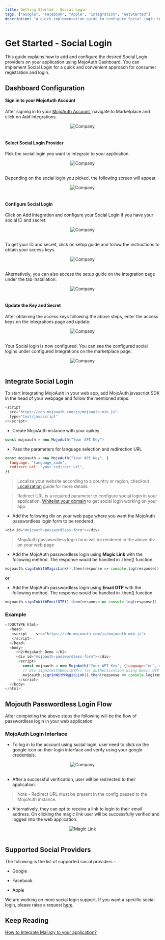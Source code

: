 ```yaml
---
title: Getting Started - Social Login
tags: ["Google", "Facebook", "Apple", "integration", "GetStarted"]
description: "A quick implementation guide to configure Social Login to authenticate your users."
---
```


# Get Started - Social Login

This guide explains how to add and configure the desired Social Login providers on your application using MojoAuth Dashboard. You can implement Social Login for a quick and convenient approach for consumer registration and login.

## Dashboard Configuration

#### Sign in to your MojoAuth Account

After signing in to your [MojoAuth Account](https://mojoauth.com/dashboard/overview), navigate to Marketplace and click on Add Integrations.

<div style="text-align:center">
  <img src="./images/marketplace.png" alt="Company" />
</div>
<br/>

#### Select Social Login Provider

Pick the social login you want to integrate to your application.

<div style="text-align:center">
  <img src="./images/integrations.png" alt="Company" />
</div>
<br/>

Depending on the social login you picked, the following screen will appear.

<div style="text-align:center">
  <img src="./images/google-page.png" alt="Company" />
</div>
<br/>

#### Configure Social Login

Click on Add Integration and configure your Social Login if you have your social ID and secret.

<div style="text-align:center">
  <img src="./images/google-configuration-update.png" alt="Company" />
</div>
<br/>

To get your ID and secret, click on setup guide and follow the instructions to obtain your access keys.

<div style="text-align:center">
  <img src="./images/google-configuration-setup.png" alt="Company" />
</div>
<br/>

Alternatively, you can also access the setup guide on the integration page under the tab Installation.

<div style="text-align:center">
  <img src="./images/google-installation.png" alt="Company" />
</div>
<br/>

#### Update the Key and Secret

After obtaining the access keys following the above steps, enter the access keys on the integrations page and update.

<div style="text-align:center">
  <img src="./images/google-configuration-update.png" alt="Company" />
</div>
<br/>

Your Social login is now configured. You can see the configured social logins under configured Integrations on the marketplace page.

<div style="text-align:center">
  <img src="./images/configured-integrations.png" alt="Company" />
</div>
<br/>

## Integrate Social Login

To start Integrating MojoAuth in your web app, add MojoAuth javascript SDK in the head of your webpage and follow the mentioned steps:

```js
<script
  src="https://cdn.mojoauth.com/js/mojoauth.min.js"
  type="text/javascript"
></script>
```

- Create MojoAuth instance with your apikey

```js
const mojoauth = new MojoAuth("Your API Key")
```

- Pass the parameters for language selection and redirection URL

```js
const mojoauth = new MojoAuth("Your API Key", {
  language: "language_code",
  redirect_url: "your_redirect_url",
})
```
> Localize your website according to a country or region, checkout [Localization](/configurations/localization/) guide for more details.

> Redirect URL is a required parameter to configure social login in your application. [Whitelist your domain](/configurations/redirection/) to get social login working on your app.

- Add the following div on your web page where you want the MojoAuth passwordless login form to be rendered

```js
<div id="mojoauth-passwordless-form"></div>
```

> MojoAuth passwordless login form will be rendered in the above div on your web page

- Add the MojoAuth passwordless login using **Magic Link** with the following method. The response would be handled in .then() function.

```js
mojoauth.signInWithMagicLink().then(response => console.log(response))
```

**or**

- Add the MojoAuth passwordless login using **Email OTP** with the following method. The response would be handled in .then() function.

```js
mojoauth.signInWithEmailOTP().then(response => console.log(response))
```

### Example

```js
<!DOCTYPE html>
  <head>
   <script    src="https://cdn.mojoauth.com/js/mojoauth.min.js">
   </script>
  </head>
  <body>
     <h2>MojoAuth Demo </h2>
     <div id="mojoauth-passwordless-form"></div>
      <script>
        const mojoauth = new MojoAuth("Your API Key", {language:"en", redirect_url:"https://www.example.com"});
        // Use signInWithEmailOTP() for authentication using Email OTP
        mojoauth.signInWithMagicLink().then(response => console.log(response));
      </script>
  </body>
</html>
```

## Mojouth Passwordless Login Flow

After completing the above steps the following will be the flow of passwordless login in your web application.

### MojoAuth Login Interface

- To log in to the account using social login, user need to click on the google icon on their login interface and verify using your google credentials.

<div style="text-align:center">
  <img src="./images/google-passwordless-form.png" alt="Company" />
</div>
<br/>

- After a successful verification, user will be redirected to their application.

> Note - Redirect URL must be present in the config passed to the MojoAuth instance.

- Alternatively, they can opt to receive a link to login to their email address. On clicking the magic link user will be successfully verified and logged into the web application.

<div style="text-align:center">
  <img src="../../assets/common-images/magic-link.png" alt="Magic Link" />
</div>
<br/>

## Supported Social Providers

The following is the list of supported social providers -

- Google

- Facebook

- Apple

We are working on more social login support. If you want a specific social login, please raise a request [here](https://mojoauthassist.freshdesk.com/support/tickets/new).

## Keep Reading

[How to Integrate Mailazy to your application?](/howto/email-whitelisting/)
